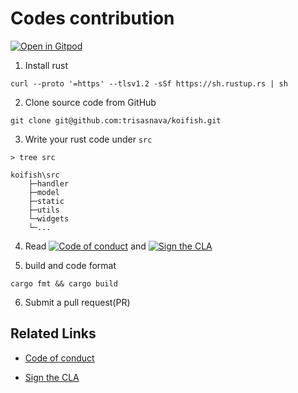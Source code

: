 # Codes contribution

[![Open in Gitpod](https://gitpod.io/button/open-in-gitpod.svg)](https://gitpod.io/#https://GITHUB.com/trisasnava/koifish)

1. Install rust

```shell script
curl --proto '=https' --tlsv1.2 -sSf https://sh.rustup.rs | sh
```

2. Clone source code from GitHub

```shell script
git clone git@github.com:trisasnava/koifish.git
``` 

3. Write your rust code under `src`

```
> tree src

koifish\src
    ├─handler
    ├─model
    ├─static
    ├─utils
    └─widgets
    └─...
```

4. Read [![Code of conduct](https://img.shields.io/badge/code%20of%20conduct-orange?style=for-the-badge&color=%23E5531A)](./CODE_OF_CONDUCT.md)
and [![Sign the CLA](https://img.shields.io/badge/Sign%20the%20CLA-orange?style=for-the-badge&color=%23E5531A)](./CLA.md)

5. build and code format

```shell
cargo fmt && cargo build
```

6. Submit a pull request(PR)

## Related Links

- [Code of conduct](./CODE_OF_CONDUCT.md)

- [Sign the CLA](./CLA.md)
